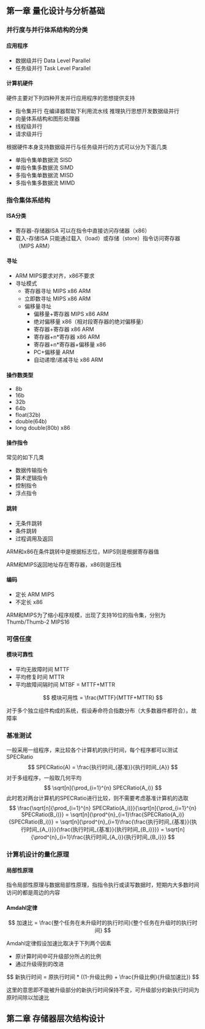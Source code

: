 ## 第一章 量化设计与分析基础

### 并行度与并行体系结构的分类

#### 应用程序

* 数据级并行  Data Level Parallel
* 任务级并行  Task Level Parallel

#### 计算机硬件

硬件主要对下列四种开发并行应用程序的思想提供支持

* 指令集并行  在编译器帮助下利用流水线 推理执行思想开发数据级并行
* 向量体系结构和图形处理器
* 线程级并行
* 请求级并行

根据硬件本身支持数据级并行与任务级并行的方式可以分为下面几类

* 单指令集单数据流  SISD
* 单指令集多数据流  SIMD
* 多指令集单数据流  MISD
* 多指令集多数据流  MIMD

### 指令集体系结构

#### ISA分类

* 寄存器-存储器ISA  可以在指令中直接访问存储器（x86）
* 载入-存储ISA  只能通过载入（load）或存储（store）指令访问寄存器 （MIPS ARM）

#### 寻址

* ARM MIPS要求对齐，x86不要求
* 寻址模式
  * 寄存器寻址    MIPS x86 ARM
  * 立即数寻址    MIPS x86 ARM
  * 偏移量寻址
    * 偏移量+寄存器    MIPS x86 ARM
    * 绝对偏移量    x86（相对段寄存器的绝对偏移量）
    * 寄存器+寄存器    x86 ARM
    * 寄存器+n*寄存器    x86 ARM
    * 寄存器+n*寄存器+偏移量  x86
    * PC+偏移量    ARM
    * 自动递增/递减寻址    x86 ARM

#### 操作数类型

* 8b
* 16b
* 32b
* 64b
* float(32b)
* double(64b)
* long double(80b)    x86

#### 操作指令

常见的如下几类

* 数据传输指令
* 算术逻辑指令
* 控制指令
* 浮点指令

#### 跳转

* 无条件跳转
* 条件跳转
* 过程调用及返回

ARM和x86在条件跳转中是根据标志位，MIPS则是根据寄存器值

ARM和MIPS返回地址存在寄存器，x86则是压栈

#### 编码

* 定长    ARM MIPS
* 不定长    x86

ARM和MIPS为了缩小程序规模，出现了支持16位的指令集，分别为Thumb/Thumb-2  MIPS16

### 可信任度

#### 模块可靠性

* 平均无故障时间  MTTF
* 平均修复时间  MTTR
* 平均故障间隔时间  MTBF = MTTF+MTTR

$$
模块可用性 = \frac{MTTF}{MTTF+MTTR}
$$

对于多个独立组件构成的系统，假设寿命符合指数分布（大多数器件都符合）。故障率

### 基准测试

一般采用一组程序，来比较各个计算机的执行时间，每个程序都可以测试SPECRatio
$$
SPECRatio(A) = \frac{执行时间_{基准}}{执行时间_{A}}
$$
对于多组程序，一般取几何平均
$$
\sqrt[n]{\prod_{i=1}^{n} SPECRatio(A_i)}
$$
此时若对两台计算机的SPECRatio进行比较，则不需要考虑基准计算机的选取
$$
\frac{\sqrt[n]{\prod_{i=1}^{n} SPECRatio(A_i)}}{\sqrt[n]{\prod_{i=1}^{n} SPECRatio(B_i)}} = \sqrt[n]{\prod^{n}_{i=1}\frac{SPECRatio(A_i)}{SPECRatio(B_i)}} = \sqrt[n]{\prod^{n}_{i=1}\frac{\frac{执行时间_{基准}}{执行时间_{A_i}}}{\frac{执行时间_{基准}}{执行时间_{B_i}}}} = \sqrt[n]{\prod^{n}_{i=1}\frac{执行时间_{A_i}}{执行时间_{B_i}}}
$$

### 计算机设计的量化原理

#### 局部性原理

指令局部性原理与数据局部性原理，指指令执行或读写数据时，短期内大多数时间访问的都是周边的内容

#### Amdahl定律

$$
加速比 = \frac{整个任务在未升级时的执行时间}{整个任务在升级时的执行时间}
$$

Amdahl定律假设加速比取决于下列两个因素

* 原计算时间中可升级部分所占的比例
* 通过升级得到的改进

$$
新执行时间 = 原执行时间 * ((1-升级比例) + \frac{升级比例}{升级加速比})
$$

这里的意思即不能被升级部分的新执行时间保持不变，可升级部分的新执行时间为原时间除以加速比

## 第二章  存储器层次结构设计
